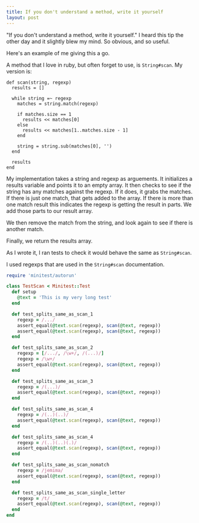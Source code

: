 ```yaml
---
title: If you don't understand a method, write it yourself
layout: post
---
```


"If you don't understand a method, write it yourself." I heard this tip the other day and it slightly blew my mind. So obvious, and so useful. 

Here's an example of me giving this a go. 

A method that I love in ruby, but often forget to use, is `String#scan`. My version is: 

```
def scan(string, regexp)
  results = []

  while string =~ regexp
    matches = string.match(regexp)

    if matches.size == 1
      results << matches[0]
    else
      results << matches[1..matches.size - 1]
    end

    string = string.sub(matches[0], '')
  end

  results
end
```

My implementation takes a string and regexp as arguements. It initializes a results variable and points it to an empty array. It then checks to see if the string has any matches against the regexp. If it does, it grabs the matches. If there is just one match, that gets added to the array. If there is more than one match result this indicates the regexp is getting the result in parts. We add those parts to our result array. 

We then remove the match from the string, and look again to see if there is another match. 

Finally, we return the results array. 

As I wrote it, I ran tests to check it would behave the same as `String#scan`. 

I used regexps that are used in the `String#scan` documentation. 

```ruby
require 'minitest/autorun'

class TestScan < Minitest::Test
  def setup
    @text = 'This is my very long test'
  end

  def test_splits_same_as_scan_1
    regexp = /.../
    assert_equal(@text.scan(regexp), scan(@text, regexp))
    assert_equal(@text.scan(regexp), scan(@text, regexp))
  end

  def test_splits_same_as_scan_2
    regexp = [/.../, /\w+/, /(...)/]
    regexp = /\w+/
    assert_equal(@text.scan(regexp), scan(@text, regexp))
  end

  def test_splits_same_as_scan_3
    regexp = /(...)/
    assert_equal(@text.scan(regexp), scan(@text, regexp))
  end

  def test_splits_same_as_scan_4
    regexp = /(..)(..)/
    assert_equal(@text.scan(regexp), scan(@text, regexp))
  end

  def test_splits_same_as_scan_4
    regexp = /(..)(..)(.)/
    assert_equal(@text.scan(regexp), scan(@text, regexp))
  end

  def test_splits_same_as_scan_nomatch
    regexp = /jemima/
    assert_equal(@text.scan(regexp), scan(@text, regexp))
  end

  def test_splits_same_as_scan_single_letter
    regexp = /t/
    assert_equal(@text.scan(regexp), scan(@text, regexp))
  end
end
```
